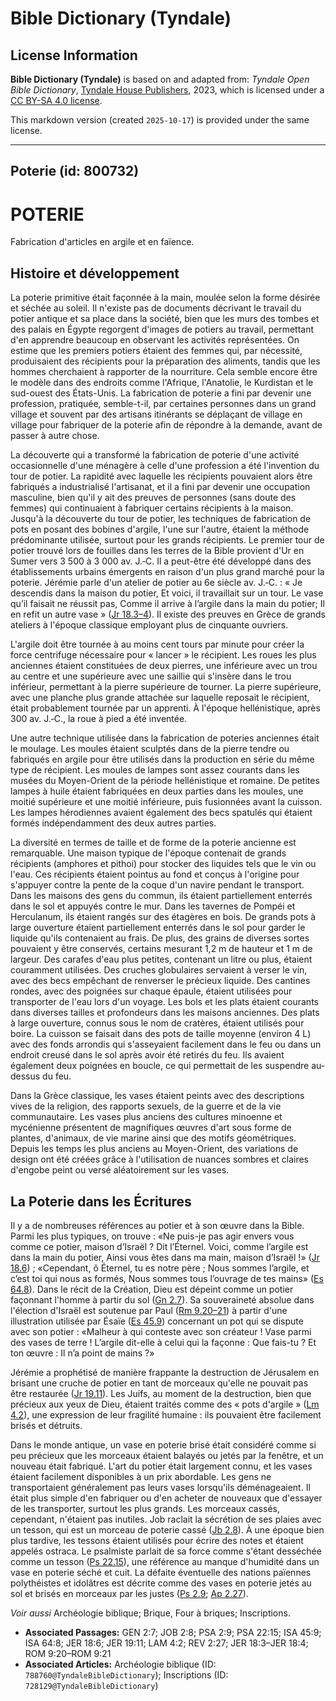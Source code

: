 # Bible Dictionary (Tyndale)

## License Information

**Bible Dictionary (Tyndale)** is based on and adapted from: _Tyndale Open Bible Dictionary_, [Tyndale House Publishers](https://tyndaleopenresources.com/), 2023, which is licensed under a [CC BY-SA 4.0 license](https://creativecommons.org/licenses/by-sa/4.0/legalcode.en).

This markdown version (created `2025-10-17`) is provided under the same license.



--------------------------------

## Poterie (id: 800732)

POTERIE
=======

Fabrication d'articles en argile et en faïence.

Histoire et développement
-------------------------

La poterie primitive était façonnée à la main, moulée selon la forme désirée et séchée au soleil. Il n'existe pas de documents décrivant le travail du potier antique et sa place dans la société, bien que les murs des tombes et des palais en Égypte regorgent d'images de potiers au travail, permettant d'en apprendre beaucoup en observant les activités représentées. On estime que les premiers potiers étaient des femmes qui, par nécessité, produisaient des récipients pour la préparation des aliments, tandis que les hommes cherchaient à rapporter de la nourriture. Cela semble encore être le modèle dans des endroits comme l'Afrique, l'Anatolie, le Kurdistan et le sud\-ouest des États\-Unis. La fabrication de poterie a fini par devenir une profession, pratiquée, semble\-t\-il, par certaines personnes dans un grand village et souvent par des artisans itinérants se déplaçant de village en village pour fabriquer de la poterie afin de répondre à la demande, avant de passer à autre chose.

La découverte qui a transformé la fabrication de poterie d'une activité occasionnelle d'une ménagère à celle d'une profession a été l'invention du tour de potier. La rapidité avec laquelle les récipients pouvaient alors être fabriqués a industrialisé l'artisanat, et il a fini par devenir une occupation masculine, bien qu'il y ait des preuves de personnes (sans doute des femmes) qui continuaient à fabriquer certains récipients à la maison. Jusqu'à la découverte du tour de potier, les techniques de fabrication de pots en posant des bobines d'argile, l'une sur l'autre, étaient la méthode prédominante utilisée, surtout pour les grands récipients. Le premier tour de potier trouvé lors de fouilles dans les terres de la Bible provient d'Ur en Sumer vers 3 500 à 3 000 av. J.‑C. Il a peut\-être été développé dans des établissements urbains émergents en raison d'un plus grand marché pour la poterie. Jérémie parle d'un atelier de potier au 6e siècle av. J.‑C. : « Je descendis dans la maison du potier, Et voici, il travaillait sur un tour. Le vase qu’il faisait ne réussit pas, Comme il arrive à l’argile dans la main du potier; Il en refit un autre vase » ([Jr 18\.3–4](https://ref.ly/Jer18:3-Jer18:4)). Il existe des preuves en Grèce de grands ateliers à l'époque classique employant plus de cinquante ouvriers.

L'argile doit être tournée à au moins cent tours par minute pour créer la force centrifuge nécessaire pour « lancer » le récipient. Les roues les plus anciennes étaient constituées de deux pierres, une inférieure avec un trou au centre et une supérieure avec une saillie qui s'insère dans le trou inférieur, permettant à la pierre supérieure de tourner. La pierre supérieure, avec une planche plus grande attachée sur laquelle reposait le récipient, était probablement tournée par un apprenti. À l'époque hellénistique, après 300 av. J.‑C., la roue à pied a été inventée.

Une autre technique utilisée dans la fabrication de poteries anciennes était le moulage. Les moules étaient sculptés dans de la pierre tendre ou fabriqués en argile pour être utilisés dans la production en série du même type de récipient. Les moules de lampes sont assez courants dans les musées du Moyen\-Orient de la période hellénistique et romaine. De petites lampes à huile étaient fabriquées en deux parties dans les moules, une moitié supérieure et une moitié inférieure, puis fusionnées avant la cuisson. Les lampes hérodiennes avaient également des becs spatulés qui étaient formés indépendamment des deux autres parties.

La diversité en termes de taille et de forme de la poterie ancienne est remarquable. Une maison typique de l'époque contenait de grands récipients (amphores et pithoi) pour stocker des liquides tels que le vin ou l'eau. Ces récipients étaient pointus au fond et conçus à l'origine pour s'appuyer contre la pente de la coque d'un navire pendant le transport. Dans les maisons des gens du commun, ils étaient partiellement enterrés dans le sol et appuyés contre le mur. Dans les tavernes de Pompéi et Herculanum, ils étaient rangés sur des étagères en bois. De grands pots à large ouverture étaient partiellement enterrés dans le sol pour garder le liquide qu'ils contenaient au frais. De plus, des grains de diverses sortes pouvaient y être conservés, certains mesurant 1,2 m de hauteur et 1 m de largeur. Des carafes d'eau plus petites, contenant un litre ou plus, étaient couramment utilisées. Des cruches globulaires servaient à verser le vin, avec des becs empêchant de renverser le précieux liquide. Des cantines rondes, avec des poignées sur chaque épaule, étaient utilisées pour transporter de l'eau lors d'un voyage. Les bols et les plats étaient courants dans diverses tailles et profondeurs dans les maisons anciennes. Des plats à large ouverture, connus sous le nom de cratères, étaient utilisés pour boire. La cuisson se faisait dans des pots de taille moyenne (environ 4 L) avec des fonds arrondis qui s'asseyaient facilement dans le feu ou dans un endroit creusé dans le sol après avoir été retirés du feu. Ils avaient également deux poignées en boucle, ce qui permettait de les suspendre au\-dessus du feu.

Dans la Grèce classique, les vases étaient peints avec des descriptions vives de la religion, des rapports sexuels, de la guerre et de la vie communautaire. Les vases plus anciens des cultures minoenne et mycénienne présentent de magnifiques œuvres d'art sous forme de plantes, d'animaux, de vie marine ainsi que des motifs géométriques. Depuis les temps les plus anciens au Moyen\-Orient, des variations de design ont été créées grâce à l'utilisation de nuances sombres et claires d'engobe peint ou versé aléatoirement sur les vases.

La Poterie dans les Écritures
-----------------------------

Il y a de nombreuses références au potier et à son œuvre dans la Bible. Parmi les plus typiques, on trouve : «Ne puis\-je pas agir envers vous comme ce potier, maison d’Israël ? Dit l’Éternel. Voici, comme l’argile est dans la main du potier, Ainsi vous êtes dans ma main, maison d’Israël !» ([Jr 18\.6](https://ref.ly/Jer18:6)) ; «Cependant, ô Éternel, tu es notre père ; Nous sommes l’argile, et c’est toi qui nous as formés, Nous sommes tous l’ouvrage de tes mains» ([Es 64\.8](https://ref.ly/Isa64:8)). Dans le récit de la Création, Dieu est dépeint comme un potier façonnant l'homme à partir du sol ([Gn 2\.7](https://ref.ly/Gen2:7)). Sa souveraineté absolue dans l'élection d'Israël est soutenue par Paul ([Rm 9\.20–21](https://ref.ly/Rom9:20-Rom9:21)) à partir d'une illustration utilisée par Ésaïe ([Es 45\.9](https://ref.ly/Isa45:9)) concernant un pot qui se dispute avec son potier : «Malheur à qui conteste avec son créateur ! Vase parmi des vases de terre ! L’argile dit\-elle à celui qui la façonne : Que fais\-tu ? Et ton œuvre : Il n’a point de mains ?»

Jérémie a prophétisé de manière frappante la destruction de Jérusalem en brisant une cruche de potier en tant de morceaux qu'elle ne pouvait pas être restaurée ([Jr 19\.11](https://ref.ly/Jer19:11)). Les Juifs, au moment de la destruction, bien que précieux aux yeux de Dieu, étaient traités comme des « pots d'argile » ([Lm 4\.2](https://ref.ly/Lam4:2)), une expression de leur fragilité humaine : ils pouvaient être facilement brisés et détruits.

Dans le monde antique, un vase en poterie brisé était considéré comme si peu précieux que les morceaux étaient balayés ou jetés par la fenêtre, et un nouveau était fabriqué. L'art du potier était largement connu, et les vases étaient facilement disponibles à un prix abordable. Les gens ne transportaient généralement pas leurs vases lorsqu'ils déménageaient. Il était plus simple d'en fabriquer ou d'en acheter de nouveaux que d'essayer de les transporter, surtout les plus grands. Les morceaux cassés, cependant, n'étaient pas inutiles. Job raclait la sécrétion de ses plaies avec un tesson, qui est un morceau de poterie cassé ([Jb 2\.8](https://ref.ly/Job2:8)). À une époque bien plus tardive, les tessons étaient utilisés pour écrire des notes et étaient appelés ostraca. Le psalmiste parlait de sa force comme s'étant desséchée comme un tesson ([Ps 22\.15](https://ref.ly/Ps22:15)), une référence au manque d'humidité dans un vase en poterie séché et cuit. La défaite éventuelle des nations païennes polythéistes et idolâtres est décrite comme des vases en poterie jetés au sol et brisés en morceaux par les justes ([Ps 2\.9](https://ref.ly/Ps2:9); [Ap 2\.27](https://ref.ly/Rev2:27)).

*Voir aussi* Archéologie biblique; Brique, Four à briques; Inscriptions.

* **Associated Passages:** GEN 2:7; JOB 2:8; PSA 2:9; PSA 22:15; ISA 45:9; ISA 64:8; JER 18:6; JER 19:11; LAM 4:2; REV 2:27; JER 18:3–JER 18:4; ROM 9:20–ROM 9:21
* **Associated Articles:** Archéologie biblique (ID: `788760@TyndaleBibleDictionary`); Inscriptions (ID: `728129@TyndaleBibleDictionary`)

